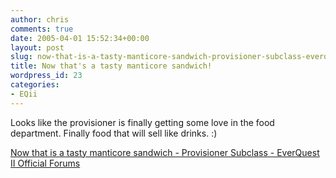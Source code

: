 ```yaml
---
author: chris
comments: true
date: 2005-04-01 15:52:34+00:00
layout: post
slug: now-that-is-a-tasty-manticore-sandwich-provisioner-subclass-everquest-ii-official-forums
title: Now that's a tasty manticore sandwich!
wordpress_id: 23
categories:
- EQii
---
```


Looks like the provisioner is finally getting some love in the food department. Finally food that will sell like drinks. :)

[Now that is a tasty manticore sandwich - Provisioner Subclass - EverQuest II Official Forums](http://eqiiforums.station.sony.com/eq2/board/message?board.id=a3&message.id=8447&no_redir=true)

